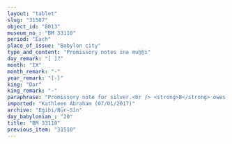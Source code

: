 ```yaml
---
layout: "tablet"
slug: "31507"
object_id: "8013"
museum_no_: "BM 33110"
period: "Each"
place_of_issue: "Babylon city"
type_and_content: "Promissory notes ina muẖẖi"
day_remark: "[ ]?"
month: "IX"
month_remark: "-"
year_remark: "[-]"
king: "Dar"
king_remark: "-"
paraphrase: "Promissory note for silver.<br /> <strong>B</strong> owes 10 shekels of stamped(?) silver (<em>ginnu</em>), used for purchases and sales (<em>nadānu u mahāru</em>), to <strong>A</strong>, to be paid in &Scaron;abāṭ (XI). In addition, there is an earlier promissory note for 7 kor of dates. The present document states that the return of that earlier (already) paid promissory note has not yet occurred. Witnesses.<br /> <br /> <strong>A</strong> = Marduk-nāṣir-apli/Itti-Marduk-balāṭu//Egibi; <strong>B</strong> = Nab&ucirc;-iddin/Kīnāya"
imported: "Kathleen Abraham (07/01/2017)"
archive: "Egibi/Nūr-Sîn"
day_babylonian_: "20"
title: "BM 33110"
previous_item: "31510"
---
```

